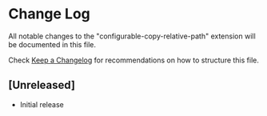 # Change Log
All notable changes to the "configurable-copy-relative-path" extension will be documented in this file.

Check [Keep a Changelog](http://keepachangelog.com/) for recommendations on how to structure this file.

## [Unreleased]
- Initial release